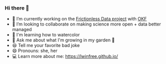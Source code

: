 ### Hi there 👋

- 🔭 I’m currently working on the [Frictionless Data project](https://github.com/frictionlessdata/) with [OKF](https://okfn.org/)
- 👯 I’m looking to collaborate on making science more open + data better managed
- 🎨 I'm learning how to watercolor
- 💬 Ask me about what I'm growing in my garden 🍅
- 😆 Tell me your favorite bad joke
- 😄 Pronouns: she, her
- 💻 Learn more about me: https://lwinfree.github.io/
